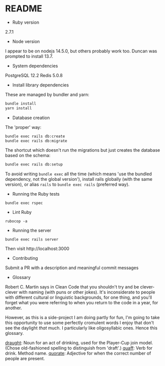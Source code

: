 # README

* Ruby version

2.7.1

* Node version

I appear to be on nodejs 14.5.0, but others probably work too. Duncan was prompted to install 13.7.

* System dependencies

PostgreSQL 12.2
Redis 5.0.8

* Install library dependencies

These are managed by bundler and yarn:

```bash
bundle install
yarn install
```

* Database creation

The 'proper' way:

```bash
bundle exec rails db:create
bundle exec rails db:migrate
```

The shortcut which doesn't run the migrations but just creates the database based on the schema:

```bash
bundle exec rails db:setup
```

To avoid writing `bundle exec` all the time (which means 'use the bundled dependency, not the global version'), install rails globally (with the same version), or alias `rails` to `bundle exec rails` (preferred way).

* Running the Ruby tests

```
bundle exec rspec
```

* Lint Ruby

```
rubocop -a
```

* Running the server

```
bundle exec rails server
```

Then visit http://localhost:3000

* Contributing

Submit a PR with a description and meaningful commit messages

* Glossary

Robert C. Martin says in Clean Code that you shouldn't try and be clever-clever with naming (with puns or other jokes). It's inconsiderate to people with different cultural or linguistic backgrounds, for one thing, and you'll forget what you were referring to when you return to the code in a year, for another.

However, as this is a side-project I am doing partly for fun, I'm going to take this opportunity to use some perfectly cromulent words I enjoy that don't see the daylight *that* much. I particularly like oligosyllabic ones. Hence this glossary.

[draught](https://en.wiktionary.org/wiki/draft#English): Noun for an act of drinking, used for the Player-Cup join model. (Chose old-fashioned spelling to distinguish from 'draft'.)
[quaff](https://en.wiktionary.org/wiki/quaff): Verb for drink. Method name.
[quorate](https://en.wiktionary.org/wiki/quorate#English): Adjective for when the correct number of people are present. 
